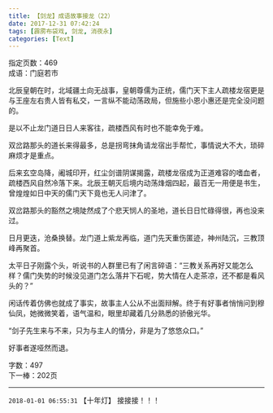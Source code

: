 ```yaml
---
title: 【剑龙】成语故事接龙（22）
date: 2017-12-31 07:42:24
tags: [霹雳布袋戏, 剑龙, 消夜永]
categories: [Text]
---
```


<p dir="ltr"  >指定页数：469<br />成语：门庭若市<br /></p> 
<p dir="ltr"  >北辰皇朝在时，北域疆土向无战事，皇朝尊儒为正统，儒门天下主人疏楼龙宿更是与王座左右贵人皆有私交，一言纵不能动荡政局，但施些小恩小惠还是完全没问题的。</p> 
<p dir="ltr"  >是以不止龙门道日日人来客往，疏楼西风有时也不能幸免于难。</p> 
<p dir="ltr"  >双岔路那头的道长来得最多，总是拐弯抹角请龙宿出手帮忙，事情说大不大，琐碎麻烦才是重点。</p> 
<p dir="ltr"  >后来玄空岛降，阇城印开，红尘剑谱阴谋揭露，疏楼龙宿成为正道难容的嗜血者，疏楼西风自然冷落下来。北辰王朝灭后境内动荡烽烟四起，最百无一用便是书生，曾煌煌如日中天的儒门天下竟也无人问津了。</p> 
<p dir="ltr"  >双岔路那头的豁然之境陡然成了个悲天悯人的圣地，道长日日忙碌得很，再也没来过。</p> 
<p dir="ltr"  >日月更迭，沧桑换替。龙门道上紫龙再临，道门先天重伤匿迹，神州陆沉，三教顶峰再聚首。</p> 
<p dir="ltr"  >太平日子刚露个头，听说书的人群里已有了闲言碎语：“三教关系再好又能怎么样？儒门失势的时候没见道门怎么落井下石呢，势大情在人走茶凉，还不都是看风头的？”</p> 
<p dir="ltr"  >闲话传着仿佛也就成了事实，故事主人公从不出面辩解。终于有好事者悄悄问到穆仙凤，她微微笑着，语气温和，眼里却藏着几分熟悉的骄傲光华。</p> 
<p dir="ltr"  >“剑子先生来与不来，只为与主人的情分，非是为了悠悠众口。”</p> 
<p dir="ltr"  >好事者遂哑然而退。<br /></p> 
<p dir="ltr"  >字数：497<br />下一棒：202页</p>

<!-- more -->

---

`2018-01-01 06:55:31` 【十年灯】 接接接！！！
